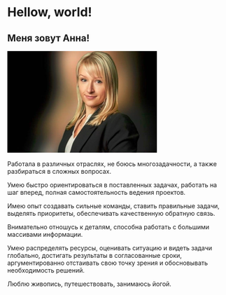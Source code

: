 # Hellow, world!
## Меня зовут Анна!

![](/art.png)

Работала в различных отраслях, не боюсь многозадачности, а также разбираться в сложных вопросах.

Умею быстро ориентироваться в поставленных задачах, работать на шаг вперед, полная самостоятельность ведения проектов.

Имею опыт создавать сильные команды, ставить правильные задачи, выделять приоритеты, обеспечивать качественную обратную связь. 

Внимательно отношусь к деталям, способна работать с большими массивами информации.

Умею распределять ресурсы, оценивать ситуацию и видеть задачи глобально, достигать результаты в согласованные сроки, аргументированно отстаивать свою точку зрения и обосновывать необходимость решений.

Люблю живопись, путешествовать, занимаюсь йогой.
